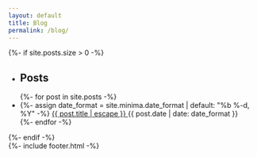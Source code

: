 ```yaml
---
layout: default
title: Blog
permalink: /blog/
---
```


<div class="container">
  <div class="row">
    <div class="col-md-8 col-md-push-2 wrapper">
      <main aria-label="Content">
        <div class="row">
          <div class="main-content">
            <div class="home-links">
                {%- if site.posts.size > 0 -%}
                <!-- <h2>{{ page.list_title | default: "Posts" }}</h2> -->
                <ul class="topics aspnet">
                  <li class="topic-header">
                    <h2>Posts</h2>
                  </li>
                  {%- for post in site.posts -%}
                  <li class="article-title">
                    {%- assign date_format = site.minima.date_format | default: "%b %-d, %Y" -%}
                    <!-- <h3> -->
                      <a href="{{ post.url | relative_url }}">
                        {{ post.title | escape }}
                      </a>
                      <span class="post-date">{{ post.date | date: date_format }}</span>
                    <!-- </h3> -->
                    <!-- {%- if site.show_excerpts -%}
                      {{ post.excerpt }}
                    {%- endif -%} -->
                  </li>
                  {%- endfor -%}
                </ul>
              {%- endif -%}
            </div>
          </div>
        </div>
      </main>
    </div>
  </div>
  {%- include footer.html -%}
</div>